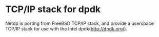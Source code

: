 TCP/IP stack for dpdk
=====

Netdp is porting from FreeBSD TCP/IP stack, and provide a userspace TCP/IP stack for use with the Intel dpdk(http://dpdk.org/). 
